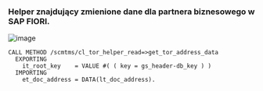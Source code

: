 ### Helper znajdujący zmienione dane dla partnera biznesowego w SAP FIORI.

![image](https://user-images.githubusercontent.com/91785152/207812633-24d48cff-b0a4-4dc1-a60c-37bc929a85ab.png)

```
CALL METHOD /scmtms/cl_tor_helper_read=>get_tor_address_data
  EXPORTING
    it_root_key    = VALUE #( ( key = gs_header-db_key ) )
  IMPORTING
    et_doc_address = DATA(lt_doc_address).
```
